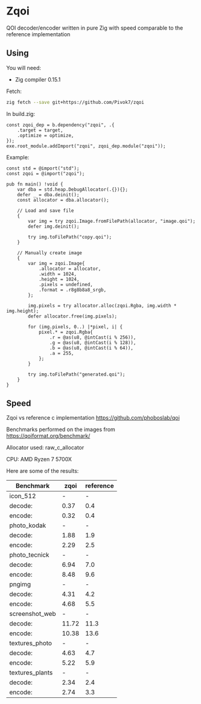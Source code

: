 # Zqoi

QOI decoder/encoder written in pure Zig with speed comparable to the reference implementation

## Using

You will need:

* Zig compiler 0.15.1

Fetch:
```bash
zig fetch --save git+https://github.com/Pivok7/zqoi
```

In build.zig:

```zig
const zqoi_dep = b.dependency("zqoi", .{
    .target = target,
    .optimize = optimize,
});
exe.root_module.addImport("zqoi", zqoi_dep.module("zqoi"));
```
Example:

```zig
const std = @import("std");
const zqoi = @import("zqoi");

pub fn main() !void {
    var dba = std.heap.DebugAllocator(.{}){};
    defer _ = dba.deinit();
    const allocator = dba.allocator();

    // Load and save file
    {
        var img = try zqoi.Image.fromFilePath(allocator, "image.qoi");
        defer img.deinit();

        try img.toFilePath("copy.qoi");
    }

    // Manually create image
    {
        var img = zqoi.Image{
            .allocator = allocator,
            .width = 1024,
            .height = 1024,
            .pixels = undefined,
            .format = .r8g8b8a8_srgb,
        };

        img.pixels = try allocator.alloc(zqoi.Rgba, img.width * img.height);
        defer allocator.free(img.pixels);

        for (img.pixels, 0..) |*pixel, i| {
            pixel.* = zqoi.Rgba{
                .r = @as(u8, @intCast(i % 256)),
                .g = @as(u8, @intCast(i % 128)),
                .b = @as(u8, @intCast(i % 64)),
                .a = 255,
            };
        }

        try img.toFilePath("generated.qoi");
    }
}
```

## Speed

Zqoi vs reference c implementation https://github.com/phoboslab/qoi

Benchmarks performed on the images from https://qoiformat.org/benchmark/

Allocator used: raw_c_allocator

CPU: AMD Ryzen 7 5700X

Here are some of the results:

|Benchmark      |zqoi   |reference  |
|-              |-      |-          |
|icon_512       |-      |-          |
|decode:        |0.37   |0.4        |
|encode:        |0.32   |0.4        |
|photo_kodak    |-      |-          |
|decode:		|1.88   |1.9        |
|encode:		|2.29   |2.5        |
|photo_tecnick  |-      |-          |
|decode:		|6.94   |7.0        |
|encode:		|8.48   |9.6        |
|pngimg         |-      |-          |
|decode:		|4.31   |4.2        |
|encode:		|4.68   |5.5        |
|screenshot_web |-      |-          |
|decode:		|11.72  |11.3       |
|encode:		|10.38  |13.6       |
|textures_photo |-      |-          |
|decode:		|4.63   |4.7        |
|encode:		|5.22   |5.9        |
|textures_plants|-      |-          |
|decode:		|2.34   |2.4        |
|encode:		|2.74   |3.3        |

